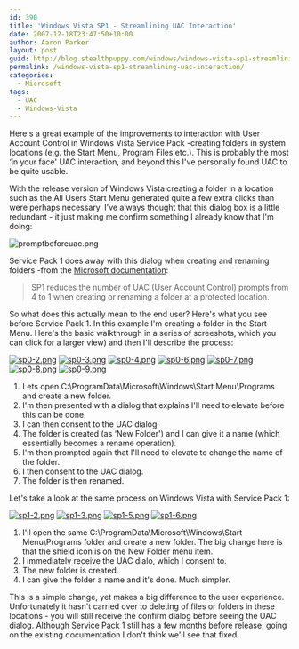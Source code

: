 ```yaml
---
id: 390
title: 'Windows Vista SP1 - Streamlining UAC Interaction'
date: 2007-12-18T23:47:50+10:00
author: Aaron Parker
layout: post
guid: http://blog.stealthpuppy.com/windows/windows-vista-sp1-streamlining-uac-interaction
permalink: /windows-vista-sp1-streamlining-uac-interaction/
categories:
  - Microsoft
tags:
  - UAC
  - Windows-Vista
---
```

Here's a great example of the improvements to interaction with User Account Control in Windows Vista Service Pack -creating folders in system locations (e.g. the Start Menu, Program Files etc.). This is probably the most &#8216;in your face' UAC interaction, and beyond this I've personally found UAC to be quite usable.

With the release version of Windows Vista creating a folder in a location such as the All Users Start Menu generated quite a few extra clicks than were perhaps necessary. I've always thought that this dialog box is a little redundant - it just making me confirm something I already know that I'm doing:

![promptbeforeuac.png](http://stealthpuppy.com/wp-content/uploads/2007/12/promptbeforeuac.png) 

Service Pack 1 does away with this dialog when creating and renaming folders -from the [Microsoft documentation](http://technet2.microsoft.com/WindowsVista/en/library/005f921e-f706-401e-abb5-eec42ea0a03e1033.mspx?mfr=true):

> SP1 reduces the number of UAC (User Account Control) prompts from 4 to 1 when creating or renaming a folder at a protected location.

So what does this actually mean to the end user? Here's what you see before Service Pack 1. In this example I'm creating a folder in the Start Menu. Here's the basic walkthrough in a series of screeshots, which you can click for a larger view) and then I'll describe the process:

[![sp0-2.png](http://stealthpuppy.com/wp-content/uploads/2007/12/sp0-2.thumbnail.png)](http://stealthpuppy.com/wp-content/uploads/2007/12/sp0-2.png "sp0-2.png") [![sp0-3.png](http://stealthpuppy.com/wp-content/uploads/2007/12/sp0-3.thumbnail.png)](http://stealthpuppy.com/wp-content/uploads/2007/12/sp0-3.png "sp0-3.png") [![sp0-4.png](http://stealthpuppy.com/wp-content/uploads/2007/12/sp0-4.thumbnail.png)](http://stealthpuppy.com/wp-content/uploads/2007/12/sp0-4.png "sp0-4.png") [![sp0-6.png](http://stealthpuppy.com/wp-content/uploads/2007/12/sp0-6.thumbnail.png)](http://stealthpuppy.com/wp-content/uploads/2007/12/sp0-6.png "sp0-6.png") [![sp0-7.png](http://stealthpuppy.com/wp-content/uploads/2007/12/sp0-7.thumbnail.png)](http://stealthpuppy.com/wp-content/uploads/2007/12/sp0-7.png "sp0-7.png") [![sp0-8.png](http://stealthpuppy.com/wp-content/uploads/2007/12/sp0-8.thumbnail.png)](http://stealthpuppy.com/wp-content/uploads/2007/12/sp0-8.png "sp0-8.png") [![sp0-9.png](http://stealthpuppy.com/wp-content/uploads/2007/12/sp0-9.thumbnail.png)](http://stealthpuppy.com/wp-content/uploads/2007/12/sp0-9.png "sp0-9.png")

  1. Lets open C:\ProgramData\Microsoft\Windows\Start Menu\Programs and create a new folder.
  2. I'm then presented with a dialog that explains I'll need to elevate before this can be done.
  3. I can then consent to the UAC dialog.
  4. The folder is created (as &#8216;New Folder') and I can give it a name (which essentially becomes a rename operation).
  5. I'm then prompted again that I'll need to elevate to change the name of the folder.
  6. I then consent to the UAC dialog.
  7. The folder is then renamed.

Let's take a look at the same process on Windows Vista with Service Pack 1:

[![sp1-2.png](http://stealthpuppy.com/wp-content/uploads/2007/12/sp1-2.thumbnail.png)](http://stealthpuppy.com/wp-content/uploads/2007/12/sp1-2.png "sp1-2.png") [![sp1-3.png](http://stealthpuppy.com/wp-content/uploads/2007/12/sp1-3.thumbnail.png)](http://stealthpuppy.com/wp-content/uploads/2007/12/sp1-3.png "sp1-3.png") [![sp1-5.png](http://stealthpuppy.com/wp-content/uploads/2007/12/sp1-5.thumbnail.png)](http://stealthpuppy.com/wp-content/uploads/2007/12/sp1-5.png "sp1-5.png") [![sp1-6.png](http://stealthpuppy.com/wp-content/uploads/2007/12/sp1-6.thumbnail.png)](http://stealthpuppy.com/wp-content/uploads/2007/12/sp1-6.png "sp1-6.png")

  1. I'll open the same C:\ProgramData\Microsoft\Windows\Start Menu\Programs folder and create a new folder. The big change here is that the shield icon is on the New Folder menu item.
  2. I immediately receive the UAC dialo, which I consent to.
  3. The new folder is created.
  4. I can give the folder a name and it's done. Much simpler.

This is a simple change, yet makes a big difference to the user experience. Unfortunately it hasn't carried over to deleting of files or folders in these locations - you will still receive the confirm dialog before seeing the UAC dialog. Although Service Pack 1 still has a few months before release, going on the existing documentation I don't think we'll see that fixed.